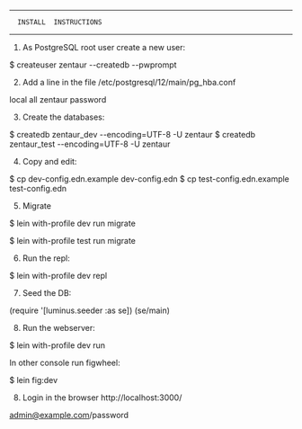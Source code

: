 ******************************************
      INSTALL  INSTRUCTIONS
******************************************

1) As PostgreSQL root user create a new user:

 $ createuser zentaur --createdb --pwprompt

2) Add a line in the file /etc/postgresql/12/main/pg_hba.conf

local   all             zentaur                 password

3) Create the databases:

 $ createdb zentaur_dev --encoding=UTF-8 -U zentaur
 $ createdb zentaur_test --encoding=UTF-8 -U zentaur

4) Copy and edit:

 $ cp dev-config.edn.example dev-config.edn
 $ cp test-config.edn.example test-config.edn

5) Migrate

 $ lein with-profile dev run migrate

 $ lein with-profile test run migrate

6) Run the repl:

$ lein with-profile dev repl

7) Seed the DB:

(require '[luminus.seeder :as se])
(se/main)

8) Run the webserver:

 $ lein with-profile dev run

In other console run figwheel:

$ lein fig:dev

8) Login in the browser http://localhost:3000/

admin@example.com/password

